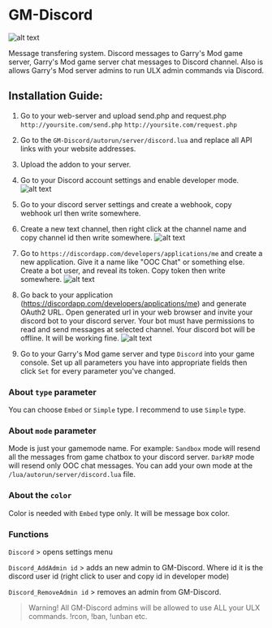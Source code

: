 # GM-Discord
![alt text](https://i.imgur.com/63gBEho.png)

Message transfering system. Discord messages to Garry's Mod game server, Garry's Mod game server chat messages to Discord channel. Also is allows Garry's Mod server admins to run ULX admin commands via Discord.

## Installation Guide:
1. Go to your web-server and upload send.php and request.php
`http://yoursite.com/send.php`
`http://yoursite.com/request.php`

2. Go to the `GM-Discord/autorun/server/discord.lua` and replace all API links with your website addresses.

3. Upload the addon to your server.

4. Go to your Discord account settings and enable developer mode.
![alt text](https://i.imgur.com/mdwS4sR.gif)

5. Go to your discord server settings and create a webhook, copy webhook url then write somewhere.

6. Create a new text channel, then right click at the channel name and copy channel id then write somewhere.
![alt text](https://i.imgur.com/RVyzR4U.gif)

7. Go to `https://discordapp.com/developers/applications/me` and create a new application.
Give it a name like "OOC Chat" or something else. Create a bot user, and reveal its token.
Copy token then write somewhere.
![alt text](https://i.imgur.com/T9CMjuI.gif)

8. Go back to your application (https://discordapp.com/developers/applications/me) and generate OAuth2 URL. Open generated url in your web browser and invite your discord bot to your discord server. Your bot must have permissions to read and send messages at selected channel. Your discord bot will be offline. It will be working fine.
![alt text](https://i.imgur.com/vglOGl1.gif)

9. Go to your Garry's Mod game server and type `Discord` into your game console. Set up all parameters you have into appropriate fields then click `Set` for every parameter you've changed.


### About `type` parameter
You can choose `Embed` or `Simple` type. I recommend to use `Simple` type.

### About `mode` parameter
Mode is just your gamemode name. For example: `Sandbox` mode will resend all the messages from game chatbox to your discord server. `DarkRP` mode will resend only OOC chat messages. You can add your own mode at the `/lua/autorun/server/discord.lua` file.

### About the `color`
Color is needed with `Embed` type only. It will be message box color.

### Functions
`Discord` > opens settings menu

`Discord_AddAdmin id` > adds an new admin to GM-Discord. Where id it is the discord user id (right click to user and copy id in developer mode)

`Discord_RemoveAdmin id` > removes an admin from GM-Discord.

> Warning! All GM-Discord admins will be allowed to use ALL your ULX commands. !rcon, !ban, !unban etc.
